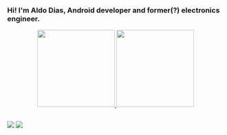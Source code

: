 ### Hi! I'm Aldo Dias, Android developer and former(?) electronics engineer.

<div align="center">
  <a href="https://github.com/aldomddev">
  <img height="180em" src="https://github-readme-stats.vercel.app/api?username=aldomddev&show_icons=true&theme=dracula&include_all_commits=true&count_private=true"/>
    
  <img height="180em" src="https://github-readme-stats.vercel.app/api/top-langs/?username=aldomddev&layout=compact&langs_count=7&theme=dracula"/>
</div>

  ##
  
  <div>
   <a href = "mailto:aldomddev@gmail.com"><img src="https://img.shields.io/badge/-Gmail-%23333?style=for-the-badge&logo=gmail&logoColor=white" target="_blank"></a>
  <a href="https://www.linkedin.com/in/aldo-magalhaes-dias/" target="_blank"><img src="https://img.shields.io/badge/-LinkedIn-%230077B5?style=for-the-badge&logo=linkedin&logoColor=white" target="_blank"></a> 
</div>
